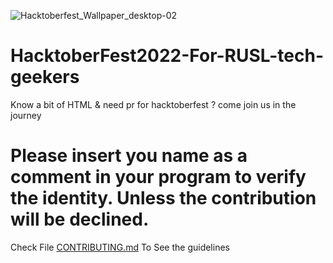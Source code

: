 
![Hacktoberfest_Wallpaper_desktop-02](https://user-images.githubusercontent.com/42792876/2022-09-27-at-08.03.21.png)

# HacktoberFest2022-For-RUSL-tech-geekers

Know a bit of HTML & need pr for hacktoberfest ? come join us in the journey

# Please insert you name as a comment in your program to verify the identity. Unless the contribution will be declined.

Check File [CONTRIBUTING.md](https://github.com/AnushkaSamarasinghe/HacktoberFest2021-html/blob/910774318bb1c71afa1230e120e4f5947eed564d/CONTRIBUTING.md) To See the guidelines
